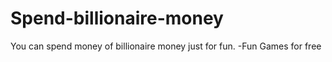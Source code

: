 # Spend-billionaire-money
You can spend money of billionaire money just for fun. -Fun Games for free 
